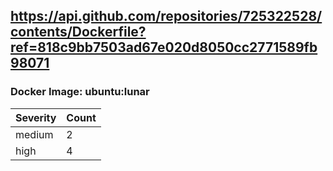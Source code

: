 ## https://api.github.com/repositories/725322528/contents/Dockerfile?ref=818c9bb7503ad67e020d8050cc2771589fb98071

### Docker Image: ubuntu:lunar
| Severity | Count |
|----------|-------|
| medium | 2 |
| high | 4 |